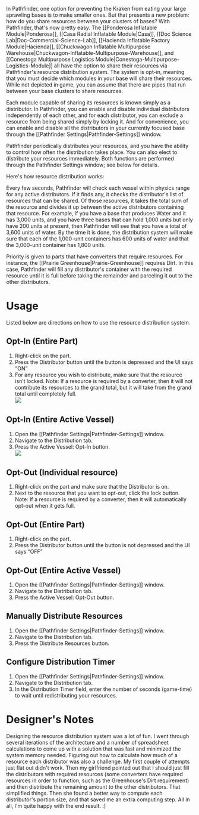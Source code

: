 In Pathfinder, one option for preventing the Kraken from eating your large sprawling bases is to make smaller ones. But that presents a new problem: how do you share resources between your clusters of bases? With Pathfinder, that's now pretty easy. The [[Ponderosa Inflatable Module|Ponderosa]], [[Casa Radial Inflatable Module|Casa]], [[Doc Science Lab|Doc-Commercial-Science-Lab]], [[Hacienda Inflatable Factory Module|Hacienda]], [[Chuckwagon Inflatable Multipurpose Warehouse|Chuckwagon-Inflatable-Multipurpose-Warehouse]], and [[Conestoga Multipurpose Logistics Module|Conestoga-Multipurpose-Logistics-Module]] all have the option to share their resources via Pathfinder's resource distribution system. The system is opt-in, meaning that you must decide which modules in your base will share their resources. While not depicted in game, you can assume that there are pipes that run between your base clusters to share resources.  
  
Each module capable of sharing its resources is known simply as a distributor. In Pathfinder, you can enable and disable individual distributors independently of each other, and for each distributor, you can exclude a resource from being shared simply by locking it. And for convenience, you can enable and disable all the distributors in your currently focused base through the [[Pathfinder Settings|Pathfinder-Settings]] window.  
  
Pathfinder periodically distributes your resources, and you have the ability to control how often the distribution takes place. You can also elect to distribute your resources immediately. Both functions are performed through the Pathfinder Settings window; see below for details.  

Here's how resource distribution works:  
  
Every few seconds, Pathfinder will check each vessel within physics range for any active distributors. If it finds any, it checks the distributor's list of resources that can be shared. Of those resources, it takes the total sum of the resource and divides it up between the active distributors containing that resource. For example, if you have a base that produces Water and it has 3,000 units, and you have three bases that can hold 1,000 units but only have 200 units at present, then Pathfinder will see that you have a total of 3,600 units of water. By the time it is done, the distribution system will make sure that each of the 1,000-unit containers has 600 units of water and that the 3,000-unit container has 1,800 units.  
    
Priority is given to parts that have converters that require resources. For instance, the [[Prairie Greenhouse|Prairie-Greenhouse]] requires Dirt. In this case, Pathfinder will fill any distributor's container with the required resource until it is full before taking the remainder and parceling it out to the other distributors.  
# Usage  
Listed below are directions on how to use the resource distribution system.  
## Opt-In (Entire Part)
1.	Right-click on the part.
2.	Press the Distributor button until the button is depressed and the UI says “ON”
3.	For any resource you wish to distribute, make sure that the resource isn’t locked.
Note: If a resource is required by a converter, then it will not contribute its resources to the grand total, but it will take from the grand total until completely full.  
![](https://github.com/Angel-125/Pathfinder/wiki/ResourceDistribution1.jpg)  
  
## Opt-In (Entire Active Vessel)
1.	Open the [[Pathfinder Settings|Pathfinder-Settings]] window.
2.	Navigate to the Distribution tab.
3.	Press the Active Vessel: Opt-In button.  
![](https://github.com/Angel-125/Pathfinder/wiki/ResourceDistribution2.jpg)  
  
## Opt-Out (Individual resource)
1.	Right-click on the part and make sure that the Distributor is on.
2.	Next to the resource that you want to opt-out, click the lock button.
Note: If a resource is required by a converter, then it will automatically opt-out when it gets full.  
  
## Opt-Out (Entire Part)
1.	Right-click on the part.
2.	Press the Distributor button until the button is not depressed and the UI says “OFF”  
  
## Opt-Out (Entire Active Vessel)
1.	Open the [[Pathfinder Settings|Pathfinder-Settings]] window.
2.	Navigate to the Distribution tab.
3.	Press the Active Vessel: Opt-Out button.  
  
## Manually Distribute Resources
1.	Open the [[Pathfinder Settings|Pathfinder-Settings]] window.
2.	Navigate to the Distribution tab.
3.	Press the Distribute Resources button.  
  
## Configure Distribution Timer
1.	Open the [[Pathfinder Settings|Pathfinder-Settings]] window.
2.	Navigate to the Distribution tab.
3.	In the Distribution Timer field, enter the number of seconds (game-time) to wait until redistributing your resources.

# Designer's Notes  
Designing the resource distribution system was a lot of fun. I went through several iterations of the architecture and a number of spreadsheet calculations to come up with a solution that was fast and minimized the system memory needed. Figuring out how to calculate how much of a resource each distributor was also a challenge. My first couple of attempts just flat out didn't work. Then my girlfriend pointed out that I should just fill the distributors with required resources (some converters have required resources in order to function, such as the Greenhouse's Dirt requirement) and then distribute the remaining amount to the other distributors. That simplified things. Then she found a better way to compute each distributor's portion size, and that saved me an extra computing step. All in all, I'm quite happy with the end result. :)